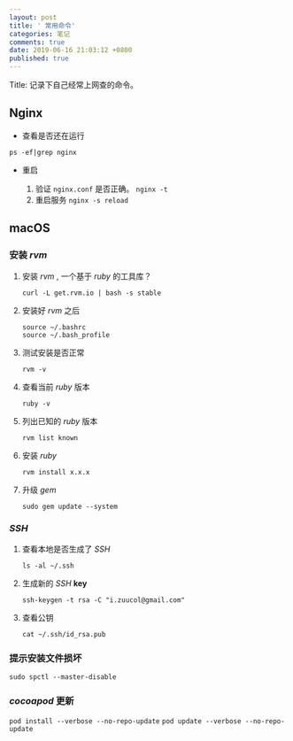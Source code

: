 ```yaml
---
layout: post
title: ' 常用命令'
categories: 笔记
comments: true
date: 2019-06-16 21:03:12 +0800
published: true
---
```


Title: 记录下自己经常上网查的命令。

## Nginx

* 查看是否还在运行

`ps -ef|grep nginx`

* 重启

  1. 验证 `nginx.conf` 是否正确。 `nginx -t`
  2. 重启服务 `nginx -s reload`

## macOS

### 安装 *rvm*

1. 安装 *rvm* , 一个基于 *ruby* 的工具库？

    `curl -L get.rvm.io | bash -s stable`

2. 安装好 *rvm* 之后

    ```shell
    source ~/.bashrc
    source ~/.bash_profile
    ```

3. 测试安装是否正常

    `rvm -v`

4. 查看当前 *ruby* 版本

    `ruby -v`

5. 列出已知的 *ruby* 版本

    `rvm list known`

6. 安装 *ruby* 

    `rvm install x.x.x`

7. 升级 *gem* 

    `sudo gem update --system`

### *SSH*

1. 查看本地是否生成了 *SSH*

    `ls -al ~/.ssh`

2. 生成新的 *SSH* **key**

    `ssh-keygen -t rsa -C "i.zuucol@gmail.com"`

3. 查看公钥

    `cat ~/.ssh/id_rsa.pub`

### 提示安装文件损坏

`sudo spctl --master-disable`

### *cocoapod* 更新

`pod install --verbose --no-repo-update`
`pod update --verbose --no-repo-update`
